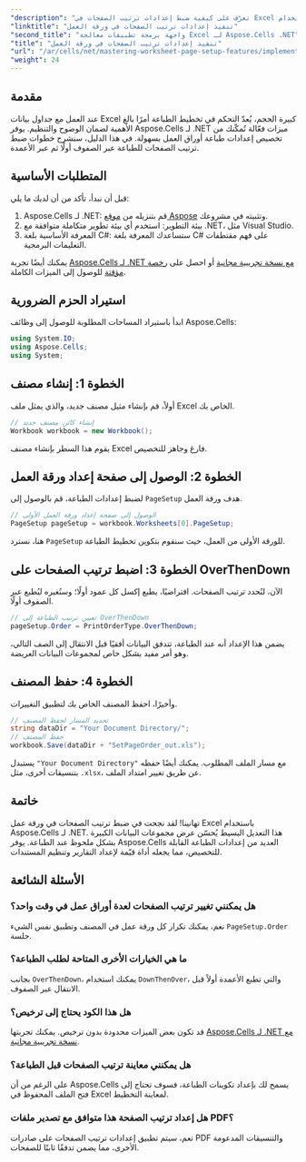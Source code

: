```yaml
---
"description": "تعرّف على كيفية ضبط إعدادات ترتيب الصفحات في Excel باستخدام Aspose.Cells لـ .NET. يوضح هذا الدليل التفصيلي كيفية الطباعة عبر الصفوف أولاً ثم عبر الأعمدة، مما يضمن ظهور جداول البيانات الكبيرة بشكل أنيق على الورق."
"linktitle": "تنفيذ إعدادات ترتيب الصفحات في ورقة العمل"
"second_title": "واجهة برمجة تطبيقات معالجة Excel لـ Aspose.Cells .NET"
"title": "تنفيذ إعدادات ترتيب الصفحات في ورقة العمل"
"url": "/ar/cells/net/mastering-worksheet-page-setup-features/implement-page-order-settings/"
"weight": 24
---
```


## مقدمة

عند العمل مع جداول بيانات Excel كبيرة الحجم، يُعدّ التحكم في تخطيط الطباعة أمرًا بالغ الأهمية لضمان الوضوح والتنظيم. يوفر Aspose.Cells لـ .NET ميزات فعّالة تُمكّنك من تخصيص إعدادات طباعة أوراق العمل بسهولة. في هذا الدليل، سنشرح خطوات ضبط ترتيب الصفحات للطباعة عبر الصفوف أولًا ثم عبر الأعمدة.

## المتطلبات الأساسية

قبل أن نبدأ، تأكد من أن لديك ما يلي:

1. Aspose.Cells لـ .NET: قم بتنزيله من [موقع Aspose](https://releases.aspose.com/cells/net/) وتثبيته في مشروعك.
2. بيئة التطوير: استخدم أي بيئة تطوير متكاملة متوافقة مع .NET، مثل Visual Studio.
3. المعرفة الأساسية بلغة C#: ستساعدك المعرفة بلغة C# على فهم مقتطفات التعليمات البرمجية.

يمكنك أيضًا تجربة [Aspose.Cells لـ .NET مع نسخة تجريبية مجانية](https://releases.aspose.com/) أو احصل على [رخصة مؤقتة](https://purchase.aspose.com/temporary-license/) للوصول إلى الميزات الكاملة.

## استيراد الحزم الضرورية

ابدأ باستيراد المساحات المطلوبة للوصول إلى وظائف Aspose.Cells:

```csharp
using System.IO;
using Aspose.Cells;
using System;
```

## الخطوة 1: إنشاء مصنف

أولاً، قم بإنشاء مثيل مصنف جديد، والذي يمثل ملف Excel الخاص بك.

```csharp
// إنشاء كائن مصنف جديد
Workbook workbook = new Workbook();
```

يقوم هذا السطر بإنشاء مصنف Excel فارغ وجاهز للتخصيص.

## الخطوة 2: الوصول إلى صفحة إعداد ورقة العمل

لضبط إعدادات الطباعة، قم بالوصول إلى `PageSetup` هدف ورقة العمل.

```csharp
// الوصول إلى صفحة إعداد ورقة العمل الأولى
PageSetup pageSetup = workbook.Worksheets[0].PageSetup;
```

هنا، نسترد `PageSetup` للورقة الأولى من العمل، حيث سنقوم بتكوين تخطيط الطباعة.

## الخطوة 3: اضبط ترتيب الصفحات على OverThenDown

الآن، لنُحدد ترتيب الصفحات. افتراضيًا، يطبع إكسل كل عمود أولًا؛ وسنُغيره ليُطبع عبر الصفوف أولًا.

```csharp
// تعيين ترتيب الطباعة إلى OverThenDown
pageSetup.Order = PrintOrderType.OverThenDown;
```

يضمن هذا الإعداد أنه عند الطباعة، تتدفق البيانات أفقيًا قبل الانتقال إلى الصف التالي، وهو أمر مفيد بشكل خاص لمجموعات البيانات العريضة.

## الخطوة 4: حفظ المصنف

وأخيرًا، احفظ المصنف الخاص بك لتطبيق التغييرات.

```csharp
// تحديد المسار لحفظ المصنف
string dataDir = "Your Document Directory/";
// حفظ المصنف
workbook.Save(dataDir + "SetPageOrder_out.xls");
```

يستبدل `"Your Document Directory"` مع مسار الملف المطلوب. يمكنك أيضًا حفظه بتنسيقات أخرى، مثل `.xlsx`، عن طريق تغيير امتداد الملف.

## خاتمة

تهانينا! لقد نجحت في ضبط ترتيب الصفحات في ورقة عمل Excel باستخدام Aspose.Cells لـ .NET. هذا التعديل البسيط يُحسّن عرض مجموعات البيانات الكبيرة بشكل ملحوظ عند الطباعة. يوفر Aspose.Cells العديد من إعدادات الطباعة القابلة للتخصيص، مما يجعله أداة قيّمة لإعداد التقارير وتنظيم المستندات.

## الأسئلة الشائعة

### هل يمكنني تغيير ترتيب الصفحات لعدة أوراق عمل في وقت واحد؟

نعم، يمكنك تكرار كل ورقة عمل في المصنف وتطبيق نفس الشيء `PageSetup.Order` جلسة.

### ما هي الخيارات الأخرى المتاحة لطلب الطباعة؟

بجانب `OverThenDown`، يمكنك استخدام `DownThenOver`، والتي تطبع الأعمدة أولاً قبل الانتقال عبر الصفوف.

### هل هذا الكود يحتاج إلى ترخيص؟

قد تكون بعض الميزات محدودة بدون ترخيص. يمكنك تجربتها [Aspose.Cells لـ .NET مع نسخة تجريبية مجانية](https://releases.aspose.com/).

### هل يمكنني معاينة ترتيب الصفحات قبل الطباعة؟

على الرغم من أن Aspose.Cells يسمح لك بإعداد تكوينات الطباعة، فسوف تحتاج إلى فتح الملف المحفوظ في Excel لمعاينة التخطيط.

### هل إعداد ترتيب الصفحة هذا متوافق مع تصدير ملفات PDF؟

نعم، سيتم تطبيق إعدادات ترتيب الصفحات على صادرات PDF والتنسيقات المدعومة الأخرى، مما يضمن تدفقًا ثابتًا للصفحات.
